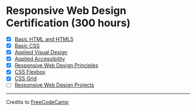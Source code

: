 # Responsive Web Design Certification (300 hours)

- [x] [Basic HTML and HTML5](01-basic-html-and-html5)
- [x] [Basic CSS](02-basic-css)
- [x] [Applied Visual Design](03-applied-visual-design)
- [x] [Applied Accessibility](04-applied-accessibility)
- [x] [Responsive Web Design Principles](05-responsive-web-design-principles)
- [x] [CSS Flexbox](06-css-flexbox)
- [x] [CSS Grid](07-css-grid)
- [ ] [Responsive Web Design Projects](08-responsive-web-design)

---

Credits to [FreeCodeCamp](https://www.freecodecamp.org/)